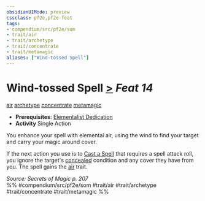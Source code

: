 ```yaml
---
obsidianUIMode: preview
cssclass: pf2e,pf2e-feat
tags:
- compendium/src/pf2e/som
- trait/air
- trait/archetype
- trait/concentrate
- trait/metamagic
aliases: ["Wind-tossed Spell"]
---
```

# Wind-tossed Spell  [>](../../Rules/core-rulebook/chapter-9-playing-the-game.md#Actions "Single Action") *Feat 14*  
[air](../../Rules/traits/air.md)  [archetype](../../Rules/traits/archetype.md)  [concentrate](../../Rules/traits/concentrate.md)  [metamagic](../../Rules/traits/metamagic.md)  

- **Prerequisites**: [Elementalist Dedication](elementalist-dedication-som.md)
- **Activity** Single Action

You enhance your spell with elemental air, using the wind to find your target and carry your magic around cover.

If the next action you use is to [Cast a Spell](../../Rules/actions/cast-a-spell.md) that requires a spell attack roll, you ignore the target's [concealed](../../Rules/conditions.md#Concealed) condition and any cover they have from you. The spell gains the [air](../../Rules/traits/air.md) trait.

*Source: Secrets of Magic p. 207*  
%% #compendium/src/pf2e/som #trait/air #trait/archetype #trait/concentrate #trait/metamagic %%